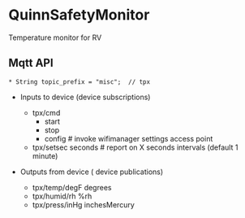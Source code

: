# QuinnSafetyMonitor
Temperature monitor for RV

## Mqtt API
	* String topic_prefix = "misc";  // tpx

  * Inputs to device (device subscriptions)
     * tpx/cmd  
       * start  
       * stop  
       * config  # invoke wifimanager settings access point  
     * tpx/setsec seconds   # report on X seconds intervals (default 1 minute)  

  * Outputs from device ( device publications)
    * tpx/temp/degF degrees   
    * tpx/humid/rh   %rh  
    * tpx/press/inHg  inchesMercury  
